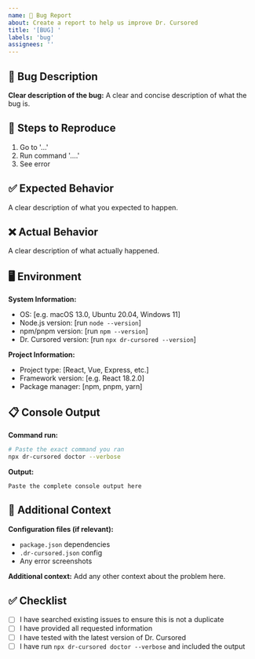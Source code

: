 ```yaml
---
name: 🐛 Bug Report
about: Create a report to help us improve Dr. Cursored
title: '[BUG] '
labels: 'bug'
assignees: ''
---
```


## 🐛 Bug Description

**Clear description of the bug:**
A clear and concise description of what the bug is.

## 🔄 Steps to Reproduce

1. Go to '...'
2. Run command '....'
3. See error

## ✅ Expected Behavior

A clear description of what you expected to happen.

## ❌ Actual Behavior

A clear description of what actually happened.

## 🖥️ Environment

**System Information:**
- OS: [e.g. macOS 13.0, Ubuntu 20.04, Windows 11]
- Node.js version: [run `node --version`]
- npm/pnpm version: [run `npm --version`]
- Dr. Cursored version: [run `npx dr-cursored --version`]

**Project Information:**
- Project type: [React, Vue, Express, etc.]
- Framework version: [e.g. React 18.2.0]
- Package manager: [npm, pnpm, yarn]

## 📋 Console Output

**Command run:**
```bash
# Paste the exact command you ran
npx dr-cursored doctor --verbose
```

**Output:**
```
Paste the complete console output here
```

## 📁 Additional Context

**Configuration files (if relevant):**
- `package.json` dependencies
- `.dr-cursored.json` config
- Any error screenshots

**Additional context:**
Add any other context about the problem here.

## ✅ Checklist

- [ ] I have searched existing issues to ensure this is not a duplicate
- [ ] I have provided all requested information
- [ ] I have tested with the latest version of Dr. Cursored
- [ ] I have run `npx dr-cursored doctor --verbose` and included the output
